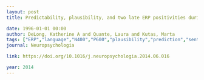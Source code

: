 ```yaml
---
layout: post
title: Predictability, plausibility, and two late ERP positivities during written sentence comprehension

date: 1996-01-01 00:00
author: DeLong, Katherine A and Quante, Laura and Kutas, Marta
tags: ["ERP","language","N400","P600","plausibility","prediction","sentence comprehension"]
journal: Neuropsychologia

link: https://doi.org/10.1016/j.neuropsychologia.2014.06.016

year: 2014
---
```



